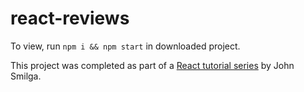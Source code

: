 # react-reviews

To view, run `npm i && npm start` in downloaded project.

This project was completed as part of a [React tutorial series](https://www.youtube.com/watch?v=a_7Z7C_JCyo&ab_channel=freeCodeCamp.org) by John Smilga.
